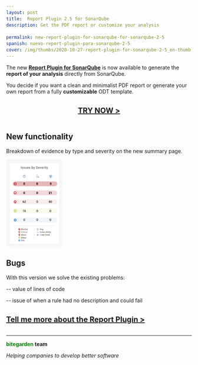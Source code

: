 ```yaml
---
layout: post
title:  Report Plugin 2.5 for SonarQube
description: Get the PDF report or customize your analysis

permalink: new-report-plugin-for-sonarqube-for-sonarqube-2-5 
spanish: nuevo-report-plugin-para-sonarqube-2-5 
cover: /img/thumbs/2020-10-27-report-plugin-for-sonarqube-2-5_en-thumb.jpg
---
```


The new [**Report Plugin for SonarQube**](/sonarqube-report) is now available to generate the **report of your analysis** directly from SonarQube.

You decide if you want a clean and minimalist PDF report or generate your own report from a fully **customizable** ODT template.
<br>
<br>
<center><a href="/sonarqube-report-trial-form" class="btn btn-primary btn-call-to-action fancybox" style="font-weight:bold;font-size:20px">TRY NOW ></a></center>
<br>


## New functionality

Breakdown of evidence by type and severity on the new summary page.

<img src="/img/posts/2020-10-27-report-plugin-for-sonarqube-2-5-view.png" width="30%" alt="New view">

## Bugs

With this version we solve the existing problems:

-- value of lines of code

-- issue of when a rule had no description and could fail

<br/>
<a href="/sonarqube-report" class="btn btn-primary btn-call-to-action fancybox" style="font-weight:bold;font-size:20px">Tell me more about the Report Plugin > </a>
<br>

<br>

---
**<span style="color: green">bitegarden</span> team**

_Helping companies to develop better software_